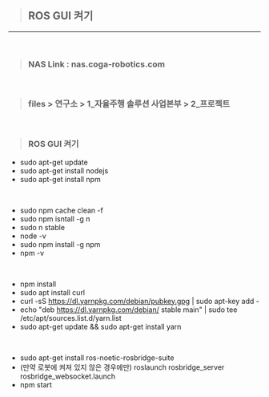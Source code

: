 > ## ROS GUI 켜기

---
<br>


> ### NAS Link : nas.coga-robotics.com

<br/>

> ### files > 연구소 > 1_자율주행 솔루션 사업본부 > 2_프로젝트

<br/>

> ### ROS GUI 켜기

- sudo apt-get update
- sudo apt-get install nodejs
- sudo apt-get install npm

<br/>

- sudo npm cache clean -f
- sudo npm isntall -g n
- sudo n stable
- node -v
- sudo npm install -g npm
- npm -v

<br/>

- npm install
- sudo apt install curl
- curl -sS https://dl.yarnpkg.com/debian/pubkey.gpg | sudo apt-key add -
- echo "deb https://dl.yarnpkg.com/debian/ stable main" | sudo tee /etc/apt/sources.list.d/yarn.list
- sudo apt-get update && sudo apt-get install yarn

<br/>

- sudo apt-get install ros-noetic-rosbridge-suite
- (만약 로봇에 켜져 있지 않은 경우에만) roslaunch rosbridge_server rosbridge_websocket.launch
- npm start